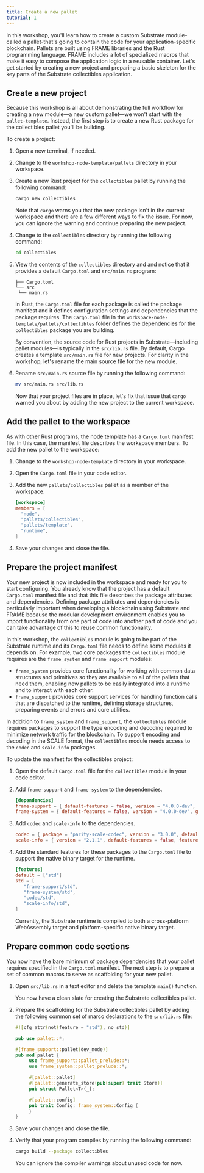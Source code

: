 ```yaml
---
title: Create a new pallet
tutorial: 1
---
```


In this workshop, you'll learn how to create a custom Substrate module-called a pallet-that's going to contain the code for your application-specific blockchain.
Pallets are built using FRAME libraries and the Rust programming language.
FRAME includes a lot of specialized macros that make it easy to compose the application logic in a reusable container.
Let's get started by creating a new project and preparing a basic skeleton for the key parts of the Substrate collectibles application.

## Create a new project

Because this workshop is all about demonstrating the full workflow for creating a new module—a new custom pallet—we won't start with the `pallet-template`.
Instead, the first step is to create a new Rust package for the collectibles pallet you'll be building.

To create a project:

1. Open a new terminal, if needed.
   
2. Change to the `workshop-node-template/pallets` directory in your workspace.
   
3. Create a new Rust project for the `collectibles` pallet by running the following command:
   
   ```bash
   cargo new collectibles
   ```

   Note that `cargo` warns you that the new package isn't in the current workspace and there are a few different ways to fix the issue.
   For now, you can ignore the warning and continue preparing the new project.

4. Change to the `collectibles` directory by running the following command:
   
   ```bash
   cd collectibles
   ```

5. View the contents of the `collectibles` directory and and notice that it provides a default `Cargo.toml` and `src/main.rs` program:
   
   ```text
   ├── Cargo.toml
   └── src
    └── main.rs
   ```
   
   In Rust, the `Cargo.toml` file for each package is called the package manifest and it defines configuration settings and dependencies that the package requires.
   The `Cargo.toml` file in the `workspace-node-template/pallets/collectibles` folder defines the dependencies for the `collectibles` package you are building.

   By convention, the source code for Rust projects in Substrate—including pallet modules—is typically in the `src/lib.rs` file.
   By default, Cargo creates a template `src/main.rs` file for new projects.
   For clarity in the workshop, let's rename the main source file for the new module. 
  
6. Rename `src/main.rs` source file by running the following command:
   
   ```bash
   mv src/main.rs src/lib.rs
   ```

   Now that your project files are in place, let's fix that issue that `cargo` warned you about by adding the new project to the current workspace.

## Add the pallet to the workspace

As with other Rust programs, the node template has a `Cargo.toml` manifest file.
In this case, the manifest file describes the workspace members.
To add the new pallet to the workspace:

1. Change to the `workshop-node-template` directory in your workspace.

1. Open the `Cargo.toml` file in your code editor.

1. Add the new `pallets/collectibles` pallet as a member of the workspace.
   
   ```toml
   [workspace]
   members = [
     "node",
     "pallets/collectibles",
     "pallets/template",
     "runtime",
   ]
   ```

1. Save your changes and close the file.

## Prepare the project manifest

Your new project is now included in the workspace and ready for you to start configuring.
You already know that the project has a default `Cargo.toml` manifest file and that this file describes the package attributes and dependencies.
Defining package attributes and dependencies is particularly important when developing a blockchain using Substrate and FRAME because the modular development environment enables you to import functionality from one part of code into another part of code and you can take advantage of this to reuse common functionality.

In this workshop, the `collectibles` module is going to be part of the Substrate runtime and its `Cargo.toml` file needs to define some modules it depends on.
For example, two core packages the  `collectibles` module requires are the `frame_system` and `frame_support` modules:

- `frame_system` provides core functionality for working with common data structures and primitives so they are available to all of the pallets that need them, enabling new pallets to be easily  integrated into a runtime and to interact with each other.
- `frame_support` provides core support services for handling function calls that are dispatched to the runtime, defining storage structures, preparing events and errors and core utilities.

In addition to `frame_system` and `frame_support`, the `collectibles` module requires packages to support the type encoding and decoding required to minimize network traffic for the blockchain.
To support encoding and decoding in the SCALE format, the `collectibles` module needs access to the `codec` and `scale-info` packages. 

To update the manifest for the collectibles project:

1. Open the default `Cargo.toml` file for the `collectibles` module in your code editor.

2. Add `frame-support` and `frame-system` to the dependencies.
   
   ```toml
   [dependencies]
   frame-support = { default-features = false, version = "4.0.0-dev", git = "https://github.com/paritytech/substrate.git", branch = "polkadot-v1.0.0"}
   frame-system = { default-features = false, version = "4.0.0-dev", git = "https://github.com/paritytech/substrate.git", branch = "polkadot-v1.0.0" }
   ```

3. Add `codec` and `scale-info` to the dependencies.
   
   ```toml
   codec = { package = "parity-scale-codec", version = "3.0.0", default-features = false, features = ["derive",] }
   scale-info = { version = "2.1.1", default-features = false, features = ["derive"] }
   ```

1. Add the standard features for these packages to the `Cargo.toml` file to support the native binary target for the runtime.
   
   ```toml
   [features]
   default = ["std"]
   std = [
      "frame-support/std",
      "frame-system/std",
      "codec/std",
      "scale-info/std",
   ]
   ```

   Currently, the Substrate runtime is compiled to both a cross-platform WebAssembly target and platform-specific native binary target.

## Prepare common code sections

You now have the bare minimum of package dependencies that your pallet requires specified in the `Cargo.toml` manifest.
The next step is to prepare a set of common macros to serve as scaffolding for your new pallet.

1. Open `src/lib.rs` in a text editor and delete the template `main()` function.
   
   You now have a clean slate for creating the Substrate collectibles pallet.

2. Prepare the scaffolding for the Substrate collectibles pallet by adding the following common set of marco declarations to the `src/lib.rs`  file:
   
   ```rust
   #![cfg_attr(not(feature = "std"), no_std)]
   
   pub use pallet::*;
   
   #[frame_support::pallet(dev_mode)]
   pub mod pallet {
        use frame_support::pallet_prelude::*;
        use frame_system::pallet_prelude::*;

        #[pallet::pallet]
        #[pallet::generate_store(pub(super) trait Store)]
        pub struct Pallet<T>(_);

        #[pallet::config]
        pub trait Config: frame_system::Config {
        }
   }
   ```

3. Save your changes and close the file.

1. Verify that your program compiles by running the following command:
   
   ```bash
   cargo build --package collectibles
   ```
   
   You can ignore the compiler warnings about unused code for now.

